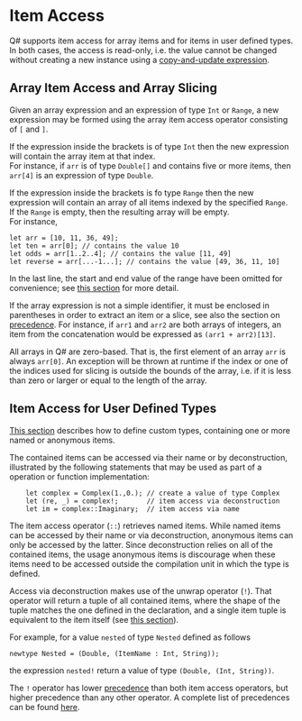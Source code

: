 # Item Access 

Q# supports item access for array items and for items in user defined types. In both cases, the access is read-only, i.e. the value cannot be changed without creating a new instance using a [copy-and-update expression](xref:microsoft.quantum.qsharp.copyandupdateexpressions#copy-and-update-expressions).

## Array Item Access and Array Slicing

Given an array expression and an expression of type `Int` or `Range`, a new expression may be formed using the array item access operator consisting of `[` and `]`. 

If the expression inside the brackets is of type `Int` then the new expression will contain the array item at that index.   
For instance, if `arr` is of type `Double[]` and contains five or more items, then `arr[4]` is an expression of type `Double`. 

If the expression inside the brackets is fo type `Range` then the new expression will contain an array of all items indexed by the specified `Range`. If the `Range` is empty, then the resulting array will be empty.   
For instance, 
```qsharp
let arr = [10, 11, 36, 49];
let ten = arr[0]; // contains the value 10
let odds = arr[1..2..4]; // contains the value [11, 49]
let reverse = arr[...-1...]; // contains the value [49, 36, 11, 10]
```
In the last line, the start and end value of the range have been omitted for convenience; see [this section](xref:microsoft.quantum.qsharp.contextualexpressions#contextual-and-omitted-expressions) for more detail. 

If the array expression is not a simple identifier, it must be enclosed in parentheses in order to extract an item or a slice, see also the section on [precedence](xref:microsoft.quantum.qsharp.precedenceandassociativity#precedence-and-associativity).
For instance, if `arr1` and `arr2` are both arrays of integers, an item from the concatenation would be expressed as `(arr1 + arr2)[13]`.

All arrays in Q# are zero-based. That is, the first element of an array `arr` is always `arr[0]`. 
An exception will be thrown at runtime if the index or one of the indices used for slicing is outside the bounds of the array, i.e. if it is less than zero or larger or equal to the length of the array.

## Item Access for User Defined Types

[This section](xref:microsoft.quantum.qsharp.typedeclarations#type-declarations) describes how to define custom types, containing one or more named or anonymous items. 

The contained items can be accessed via their name or by deconstruction, illustrated by the following statements that may be used as part of a operation or function implementation:

```qsharp
    let complex = Complex(1.,0.); // create a value of type Complex
    let (re, _) = complex!;       // item access via deconstruction
    let im = complex::Imaginary;  // item access via name
```

The item access operator (`::`) retrieves named items.
While named items can be accessed by their name or via deconstruction, anonymous items can only be accessed by the latter. Since deconstruction relies on all of the contained items, the usage anonymous items is discourage when these items need to be accessed outside the compilation unit in which the type is defined. 

Access via deconstruction makes use of the unwrap operator (`!`). That operator will return a tuple of all contained items, where the shape of the tuple matches the one defined in the declaration, and a single item tuple is equivalent to the item itself (see [this section](xref:microsoft.quantum.qsharp.singletontupleequivalence#singleton-tuple-equivalence)).  

For example, for a value `nested` of type `Nested` defined as follows
```qsharp
newtype Nested = (Double, (ItemName : Int, String)); 
```
the expression `nested!` return a value of type `(Double, (Int, String))`. 

The `!` operator has lower [precedence](xref:microsoft.quantum.qsharp.precedenceandassociativity#modifiers-and-combinators) than both item access operators, but higher precedence than any other operator. A complete list of precedences can be found [here](xref:microsoft.quantum.qsharp.precedenceandassociativity#precedence-and-associativity). 


